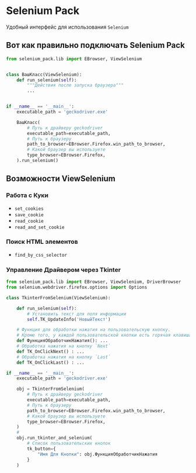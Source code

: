 # Selenium Pack

Удобный интерфейс для использования `Selenium`

## Вот как правильно подключать Selenium Pack

```python
from selenium_pack.lib import EBrowser, ViewSelenium


class ВашКласс(ViewSelenium):
    def run_selenium(self):
        """Действия после запуска браузера"""
        ...


if __name__ == '__main__':
    executable_path = 'geckodriver.exe'

    ВашКласс(
        # Путь к драйверу geckodriver
        executable_path=executable_path,
        # Путь к браузеру
        path_to_browser=EBrowser.Firefox.win_path_to_browser,
        # Какой браузер вы используете
        type_browser=EBrowser.Firefox,
    ).run_selenium()
```

## Возможности ViewSelenium

### Работа с Куки

- `set_cookies`
- `save_cookie`
- `read_cookie`
- `read_and_set_cookie`

### Поиск HTML элементов

- `find_by_css_selector`

### Управление Драйвером через Tkinter

```python
from selenium_pack.lib import EBrowser, ViewSelenium, DriverBrowser
from selenium.webdriver.firefox.options import Options

class TkinterFromSelenium(ViewSelenium):

    def run_selenium(self):
        # Установить текст для поля информации
        self.TK_UpdateInfo('НовыйТекст')

    # Функция для обработки нажатия на пользовательскую кнопку.
    # Кроме того, у каждой пользовательской кнопки есть горячая клавиша. Порядковый номер = Цифра на клавиатуре
    def ФункцияОбработчикНажатия(): ...
    # Обработка нажатия на кнопку `Next`
    def TK_OnClickNext() : ...
    # Обработка нажатия на кнопку `Last`
    def TK_OnClickLast() : ...

if __name__ == '__main__':
    executable_path = 'geckodriver.exe'

    obj = TkinterFromSelenium(
        # Путь к драйверу geckodriver
        executable_path=executable_path,
        # Путь к браузеру
        path_to_browser=EBrowser.Firefox.win_path_to_browser,
        # Какой браузер вы используете
        type_browser=EBrowser.Firefox,
    )
    #
    obj.run_tkinter_and_selenium(
        # Список пользовательских кнопок
        tk_button={
            "Имя Для Кнопки": obj.ФункцияОбработчикНажатия
        }
    )
```
